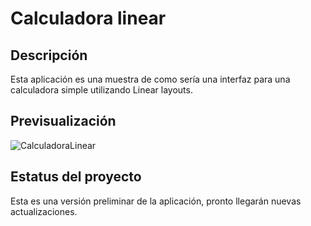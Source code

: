 # Calculadora linear

## Descripción

Esta aplicación es una muestra de como sería una interfaz para una calculadora simple utilizando Linear layouts.

## Previsualización

![CalculadoraLinear](https://user-images.githubusercontent.com/49250842/70879280-8f114900-1f79-11ea-812c-c19c4ecaa84b.png)

## Estatus del proyecto

Esta es una versión preliminar de la aplicación, pronto llegarán nuevas actualizaciones.
